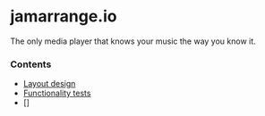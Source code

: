 # jamarrange.io

The only media player that knows your music the way you know it.

### Contents

- [Layout design](mediaplayer/layout1.py)
- [Functionality tests](source_code.py)
- []
